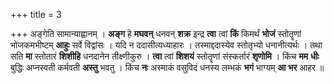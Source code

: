 +++
title = 3

+++
अङ्गेति सामान्याह्वानम् । **अङ्ग** हे **मघवन्** धनवन् **शक्र** इन्द्र **त्वा** त्वां **किं** किमर्थं **भोजं** स्तोतॄणां भोजकमभीष्टम् **आहुः** सर्वे विद्वांसः । यदि न ददासीत्यध्याहारः । तस्माद्ददास्येव स्तोतृभ्यो धनानीत्यर्थः । तथा सति **मा** स्तोतारं **शिशीहि** धनदानेन तीक्ष्णीकुरु । **त्वा** त्वां **शिशयं** स्तोतॄणां संस्कर्तारं **शृणोमि** । किंच **मम** **धीः** बुद्धिः अप्नस्वती कर्मवती **अस्तु** भवतु । किंच **नः** अस्माकं वसुविदं धनस्य लम्भकं **भगं** भाग्यम् **आ** **भर** आहर ॥